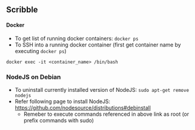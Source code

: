 ## Scribble

#### Docker
* To get list of running docker containers: `docker ps`
* To SSH into a running docker container (first get container name by executing `docker ps`)
```
docker exec -it <container_name> /bin/bash
```

### NodeJS on Debian
* To uninstall currently installed version of NodeJS: `sudo apt-get remove nodejs`
* Refer following page to install NodeJS: https://github.com/nodesource/distributions#debinstall
    * Remeber to execute commands referenced in above link as root (or prefix commands with sudo)
